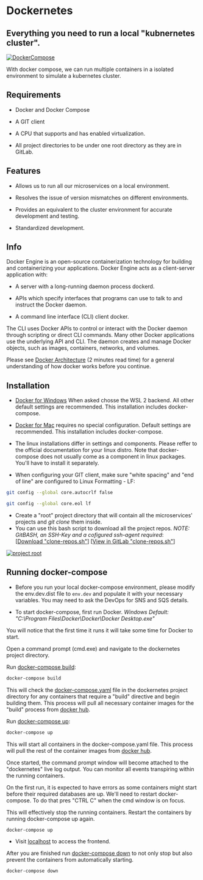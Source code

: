 # Dockernetes 

## Everything you need to run a local "kubnernetes cluster". 

[![DockerCompose](http://dl80e4vz47amg.cloudfront.net/rnd/docker-compose.png)](https://docs.docker.com/) 

With docker compose, we can run multiple containers in a isolated environment to simulate a kubernetes cluster. 

## Requirements

- Docker and Docker Compose 

- A GIT client 

- A CPU that supports and has enabled virtualization. 

- All project directories to be under one root directory as they are in GitLab. 

## Features 

- Allows us to run all our microservices on a local environment. 

- Resolves the issue of version mismatches on different environments. 

- Provides an equivalent to the cluster environment for accurate development and testing. 

- Standardized development. 

## Info 

Docker Engine is an open-source containerization technology for building and containerizing your applications. Docker Engine acts as a client-server application with: 

- A server with a long-running daemon process dockerd. 

- APIs which specify interfaces that programs can use to talk to and instruct the Docker daemon. 

- A command line interface (CLI) client docker. 

The CLI uses Docker APIs to control or interact with the Docker daemon through scripting or direct CLI commands. Many other Docker applications use the underlying API and CLI. The daemon creates and manage Docker objects, such as images, containers, networks, and volumes. 

Please see [Docker Architecture](https://docs.docker.com/get-started/overview/#docker-architecture) (2 minutes read time) for a general understanding of how docker works before you continue. 

## Installation 

- [Docker for Windows](https://docs.docker.com/docker-for-windows/install/) When asked chosse the WSL 2 backend. All other default settings are recommended. This installation includes docker-compose. 

- [Docker for Mac](https://docs.docker.com/docker-for-mac/install/) requires no special configuration. Default settings are recommended. This installation includes docker-compose. 

- The linux installations differ in settings and components. Please reffer to the official documentation for your linux distro. Note that docker-compose does not usually come as a component in linux packages. You'll have to install it separately. 

- When configuring your GIT client, make sure "white spacing" and "end of line" are configured to Linux Formatting - LF: 

```sh
git config --global core.autocrlf false

git config --global core.eol lf
``` 

- Create a "root" project directory that will contain all the microservices' projects and _git clone_ them inside. 
- You can use this bash script to download all the project repos. *NOTE: GitBASH, an SSH-Key and a cofigured ssh-agent required*:  
[[Download "clone-repos.sh"](https://gitlab.next-it.bg/gitlab-master-group/dreso/dockernetes/-/raw/master/clone-repos.sh?inline=false)]
[[View in GitLab "clone-repos.sh"](https://gitlab.next-it.bg/gitlab-master-group/dreso/dockernetes/-/blob/master/clone-repos.sh)]

[![project root](http://dl80e4vz47amg.cloudfront.net/rnd/dreso-project-root.png)](https://docs.docker.com/) 

## Running docker-compose 

 - Before you run your local docker-compose environment, please modify the env.dev.dist file to ```env.dev``` and populate it with your necessary variables. You may need to ask the DevOps for SNS and SQS details.

 - To start docker-compose, first run Docker. _Windows Default: "C:\Program Files\Docker\Docker\Docker Desktop.exe"_ 

You will notice that the first time it runs it will take some time for Docker to start. 

Open a command prompt (cmd.exe) and navigate to the dockernetes project directory. 

Run [docker-compose build](https://docs.docker.com/compose/reference/build/): 

```sh
docker-compose build
``` 

This will check the [docker-compose.yaml](https://docs.docker.com/compose/) file in the dockernetes project directory for any containers that require a "build" directive and begin building them. This process will pull all necessary container images for the "build" process from [docker hub](https://hub.docker.com/search?q=&type=image). 

Run [docker-compose up](https://docs.docker.com/compose/reference/up/): 

```sh
docker-compose up
``` 

This will start all containers in the docker-compose.yaml file. This process will pull the rest of the container images from [docker hub](https://hub.docker.com/search?q=&type=image). 

Once started, the command prompt window will become attached to the "dockernetes" live log output. You can monitor all events transpiring within the running containers. 

On the first run, it is expected to have errors as some containers might start before their required databases are up. We'll need to restart docker-compose. To do that pres "CTRL C" when the cmd window is on focus. 

This will effectively stop the running containers. Restart the containers by running docker-compose up again. 

```sh
docker-compose up
``` 

 - Visit [localhost](http://localhost/) to access the frontend. 

After you are finished run [docker-compose down](https://docs.docker.com/compose/reference/down/) to not only stop but also prevent the containers from automatically starting. 

```sh
docker-compose down
``` 
